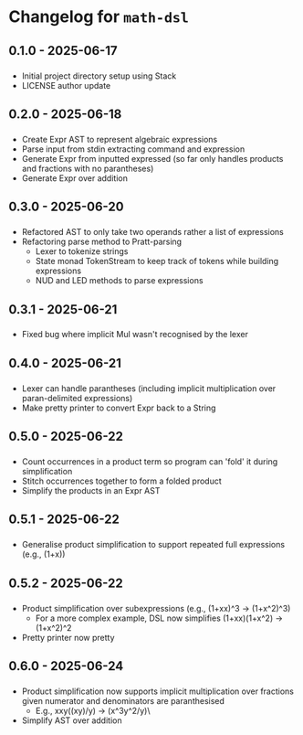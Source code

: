 # Changelog for `math-dsl`

## 0.1.0 - 2025-06-17

###
- Initial project directory setup using Stack
- LICENSE author update

## 0.2.0 - 2025-06-18

###
- Create Expr AST to represent algebraic expressions
- Parse input from stdin extracting command and expression
- Generate Expr from inputted expressed (so far only handles products and fractions with no parantheses)
- Generate Expr over addition

## 0.3.0 - 2025-06-20

###
- Refactored AST to only take two operands rather a list of expressions
- Refactoring parse method to Pratt-parsing
  - Lexer to tokenize strings
  - State monad TokenStream to keep track of tokens while building expressions
  - NUD and LED methods to parse expressions

## 0.3.1 - 2025-06-21

###
- Fixed bug where implicit Mul wasn't recognised by the lexer

## 0.4.0 - 2025-06-21

###
- Lexer can handle parantheses (including implicit multiplication over paran-delimited expressions)
- Make pretty printer to convert Expr back to a String

## 0.5.0 - 2025-06-22

###
- Count occurrences in a product term so program can 'fold' it during simplification
- Stitch occurrences together to form a folded product
- Simplify the products in an Expr AST

## 0.5.1 - 2025-06-22

### 
- Generalise product simplification to support repeated full expressions (e.g., (1+x))

## 0.5.2 - 2025-06-22

###
- Product simplification over subexpressions (e.g., (1+xx)^3 -> (1+x^2)^3)
  - For a more complex example, DSL now simplifies (1+xx)(1+x^2) -> (1+x^2)^2
- Pretty printer now pretty

## 0.6.0 - 2025-06-24

###
- Product simplification now supports implicit multiplication over fractions given numerator and denominators are paranthesised
  - E.g., xxy((xy)/y) -> (x^3y^2/y)\
- Simplify AST over addition